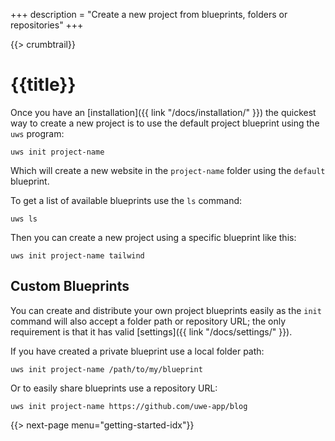 +++
description = "Create a new project from blueprints, folders or repositories"
+++

{{> crumbtrail}}

# {{title}}

Once you have an [installation]({{ link "/docs/installation/" }}) the quickest way to create a new project is to use the default project blueprint using the `uws` program:

```text
uws init project-name
```

Which will create a new website in the `project-name` folder using the `default` blueprint.

To get a list of available blueprints use the `ls` command:

```text
uws ls
```

Then you can create a new project using a specific blueprint like this:


```text
uws init project-name tailwind
```

## Custom Blueprints

You can create and distribute your own project blueprints easily as the `init` command will also accept a folder path or repository URL; the only requirement is that it has valid [settings]({{ link "/docs/settings/" }}).

If you have created a private blueprint use a local folder path:

```text
uws init project-name /path/to/my/blueprint
```

Or to easily share blueprints use a repository URL:


```text
uws init project-name https://github.com/uwe-app/blog
```

{{> next-page menu="getting-started-idx"}}
